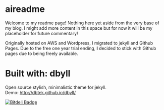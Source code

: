 aireadme
=====

Welcome to my readme page! Nothing here yet aside from the very base of my blog. I might add more content in this space but for now it will be my placeholder for future commentary!

Originally hosted on AWS and Wordpress, I migrated to jekyll and Github Pages. Due to the free one year trial ending, I decided to stick with Github pages due to being freely available.

Built with: dbyll
=====
Open source stylish, minimalistic theme for jekyll.  
Demo: http://dbtek.github.io/dbyll/

[![Bitdeli Badge](https://d2weczhvl823v0.cloudfront.net/dbtek/dbyll/trend.png)](https://bitdeli.com/free "Bitdeli Badge")

